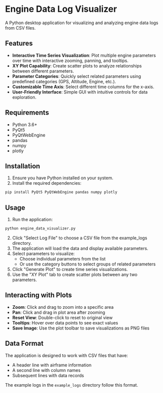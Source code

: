 # Engine Data Log Visualizer

A Python desktop application for visualizing and analyzing engine data logs from CSV files.

## Features

- **Interactive Time Series Visualization**: Plot multiple engine parameters over time with interactive zooming, panning, and tooltips.
- **XY Plot Capability**: Create scatter plots to analyze relationships between different parameters.
- **Parameter Categories**: Quickly select related parameters using predefined categories (GPS, Altitude, Engine, etc.).
- **Customizable Time Axis**: Select different time columns for the x-axis.
- **User-Friendly Interface**: Simple GUI with intuitive controls for data exploration.

## Requirements

- Python 3.6+
- PyQt5
- PyQtWebEngine
- pandas
- numpy
- plotly

## Installation

1. Ensure you have Python installed on your system.
2. Install the required dependencies:

```bash
pip install PyQt5 PyQtWebEngine pandas numpy plotly
```

## Usage

1. Run the application:

```bash
python engine_data_visualizer.py
```

2. Click "Select Log File" to choose a CSV file from the example_logs directory.
3. The application will load the data and display available parameters.
4. Select parameters to visualize:
   - Choose individual parameters from the list
   - Or use the category buttons to select groups of related parameters
5. Click "Generate Plot" to create time series visualizations.
6. Use the "XY Plot" tab to create scatter plots between any two parameters.

## Interacting with Plots

- **Zoom**: Click and drag to zoom into a specific area
- **Pan**: Click and drag in plot area after zooming
- **Reset View**: Double-click to reset to original view
- **Tooltips**: Hover over data points to see exact values
- **Save Image**: Use the plot toolbar to save visualizations as PNG files

## Data Format

The application is designed to work with CSV files that have:
- A header line with airframe information
- A second line with column names
- Subsequent lines with data records

The example logs in the `example_logs` directory follow this format.
